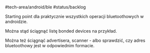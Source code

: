 #tech-area/android/ble 
#status/backlog 

Starting point dla praktycznie wszystkich operacji bluetoothowych w androidzie.

Można stąd ściągnąć listę bonded devices na przykład.

Można też ściągnąć advertisera, scanner - albo sprawdzić, czy adres bluetoothowy jest w odpowiednim formacie.